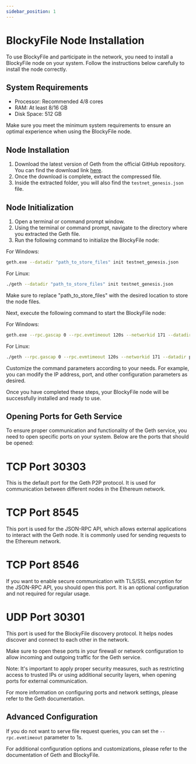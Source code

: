 ```yaml
---
sidebar_position: 1
---
```


# BlockyFile Node Installation

To use BlockyFile and participate in the network, you need to install a BlockyFile node on your system. Follow the instructions below carefully to install the node correctly.

## System Requirements

- Processor: Recommended 4/8 cores
- RAM: At least 8/16 GB
- Disk Space: 512 GB

Make sure you meet the minimum system requirements to ensure an optimal experience when using the BlockyFile node.

## Node Installation

1. Download the latest version of Geth from the official GitHub repository. You can find the download link [here](https://github.com/BlockyFile/go-BFY/releases).
2. Once the download is complete, extract the compressed file.
3. Inside the extracted folder, you will also find the `testnet_genesis.json` file.

## Node Initialization

1. Open a terminal or command prompt window.
2. Using the terminal or command prompt, navigate to the directory where you extracted the Geth file.
3. Run the following command to initialize the BlockyFile node:



For Windows:
```bash
geth.exe --datadir "path_to_store_files" init testnet_genesis.json
```
For Linux:
```bash
./geth --datadir "path_to_store_files" init testnet_genesis.json
```
Make sure to replace "path_to_store_files" with the desired location to store the node files.

Next, execute the following command to start the BlockyFile node:

For Windows:
```bash
geth.exe --rpc.gascap 0 --rpc.evmtimeout 120s --networkid 171 --datadir path_to_store_files/ --http --http.addr 0.0.0.0 --http.api eth,miner,net,txpool,web3  --http.corsdomain "*" --http.vhosts "*" --http.port 8545 --syncmode full --bootnodes=enode://f2d8ec51e33404afe16f1c9cb237e2843d9d651498554d1ab02a17b57f0c30b9f81b73372273d86b959ad1265d3bed8eb8f3b5b2e0d6c9a932a212b026abf09f@138.201.56.61:30333,enode://9e343d14bd2559206f0fc741a0c2640bcf991ebfff64275df85e76cd63e119b47a507bf157dd06c48a4cb203a8bfdf81564e2e09e98cd4558b9836f221b48870@epicmario71.ddns.net:30333
```
For Linux:
```bash
./geth --rpc.gascap 0 --rpc.evmtimeout 120s --networkid 171 --datadir path_to_store_files/ --http --http.addr 0.0.0.0 --http.api eth,miner,net,txpool,web3 --http.corsdomain "*" --http.vhosts "*" --http.port 8545 --syncmode full --bootnodes=enode://f2d8ec51e33404afe16f1c9cb237e2843d9d651498554d1ab02a17b57f0c30b9f81b73372273d86b959ad1265d3bed8eb8f3b5b2e0d6c9a932a212b026abf09f@138.201.56.61:30333,enode://9e343d14bd2559206f0fc741a0c2640bcf991ebfff64275df85e76cd63e119b47a507bf157dd06c48a4cb203a8bfdf81564e2e09e98cd4558b9836f221b48870@epicmario71.ddns.net:30333
```

Customize the command parameters according to your needs. For example, you can modify the IP address, port, and other configuration parameters as desired.

Once you have completed these steps, your BlockyFile node will be successfully installed and ready to use.

## Opening Ports for Geth Service

To ensure proper communication and functionality of the Geth service, you need to open specific ports on your system. Below are the ports that should be opened:

# TCP Port 30303

This is the default port for the Geth P2P protocol. It is used for communication between different nodes in the Ethereum network.

# TCP Port 8545

This port is used for the JSON-RPC API, which allows external applications to interact with the Geth node. It is commonly used for sending requests to the Ethereum network.

# TCP Port 8546

If you want to enable secure communication with TLS/SSL encryption for the JSON-RPC API, you should open this port. It is an optional configuration and not required for regular usage.

# UDP Port 30301

This port is used for the BlockyFile discovery protocol. It helps nodes discover and connect to each other in the network.

Make sure to open these ports in your firewall or network configuration to allow incoming and outgoing traffic for the Geth service.

Note: It's important to apply proper security measures, such as restricting access to trusted IPs or using additional security layers, when opening ports for external communication.

For more information on configuring ports and network settings, please refer to the Geth documentation.



## Advanced Configuration

If you do not want to serve file request queries, you can set the `--rpc.evmtimeout` parameter to 1s.

For additional configuration options and customizations, please refer to the documentation of Geth and BlockyFile.
